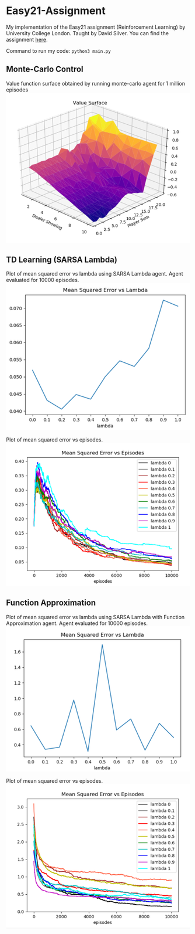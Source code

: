 # Easy21-Assignment

My implementation of the Easy21 assignment (Reinforcement Learning) by University College London. Taught by David Silver. You can find the assignment [here](https://www.davidsilver.uk/wp-content/uploads/2020/03/Easy21-Johannes.pdf).

Command to run my code: `python3 main.py`

## Monte-Carlo Control

Value function surface obtained by running monte-carlo agent for 1 million episodes
![](plots/mc_value.png)

## TD Learning (SARSA Lambda)

Plot of mean squared error vs lambda using SARSA Lambda agent. Agent evaluated for 10000 episodes.
![](plots/sarsa_lambda.png)

Plot of mean squared error vs episodes.
![](plots/sarsa_lambda%202.png)

## Function Approximation

Plot of mean squared error vs lambda using SARSA Lambda with Function Approximation agent. Agent evaluated for 10000 episodes.
![](plots/sarsa_fa.png)

Plot of mean squared error vs episodes.
![](plots/sarsa_fa%202.png)
